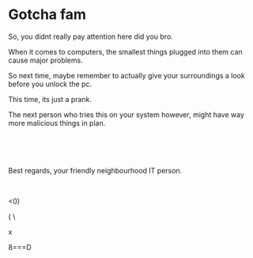 <!DOCTYPE html>
<html>
<body>
<h1>Gotcha fam</h1>
<p>So, you didnt really pay attention here did you bro.</p>
<p>When it comes to computers, the smallest things plugged into them can cause major problems.</p>
<p>So next time, maybe remember to actually give your surroundings a look before you unlock the pc.</p>
<p>This time, its just a prank.</p>
<p>The next person who tries this on your system however, might have way more malicious things in plan.</p>
<br>
<br>
<br>
<p>Best regards, your friendly neighbourhood IT person.</p>
<br>
<p><0)</p>
<p>(  \</p>
<p> x</p>
<p>8===D</p>
</body>
</html>
